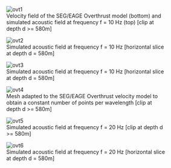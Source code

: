 <figure>
  <img src="{{ site.url }}{{ site.baseurl }}/img/gallery/ovt1.png" alt="ovt1">
  <figcaption>Velocity field of the SEG/EAGE Overthrust model (bottom) and simulated acoustic field at frequency f = 10 Hz (top) [clip at depth d >= 580m]</figcaption>
</figure>

<figure>
  <img src="{{ site.url }}{{ site.baseurl }}/img/gallery/ovt2.png" alt="ovt2" />
  <figcaption>Simulated acoustic field at frequency f = 10 Hz [horizontal slice at depth d = 580m]</figcaption>
</figure>

<figure>
  <img src="{{ site.url }}{{ site.baseurl }}/img/gallery/ovt3.gif" alt="ovt3" />
  <figcaption>Simulated acoustic field at frequency f = 10 Hz [horizontal slice at depth d = 580m]</figcaption>
</figure>

<figure>
  <img src="{{ site.url }}{{ site.baseurl }}/img/gallery/ovt4.png" alt="ovt4" />
  <figcaption>Mesh adapted to the SEG/EAGE Overthrust velocity model to obtain a constant number of points per wavelength [clip at depth d >= 580m]</figcaption>
</figure>

<figure>
  <img src="{{ site.url }}{{ site.baseurl }}/img/gallery/ovt5.png" alt="ovt5" />
  <figcaption>Simulated acoustic field at frequency f = 20 Hz [clip at depth d >= 580m]</figcaption>
</figure>

<figure>
  <img src="{{ site.url }}{{ site.baseurl }}/img/gallery/ovt6.png" alt="ovt6" />
  <figcaption>Simulated acoustic field at frequency f = 20 Hz [horizontal slice at depth d = 580m]</figcaption>
</figure>
